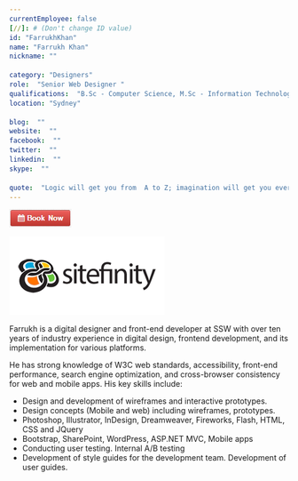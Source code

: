 ```yaml
---
currentEmployee: false
[//]: # (Don't change ID value)
id: "FarrukhKhan"
name: "Farrukh Khan"
nickname: ""

category: "Designers"
role:  "Senior Web Designer "
qualifications:  "B.Sc - Computer Science, M.Sc - Information Technology"
location: "Sydney"

blog:  ""
website:  ""
facebook:  ""
twitter:  ""
linkedin:  ""
skype:  ""

quote:  "Logic will get you from  A to Z; imagination will get you everywhere"
---
```


[![BookNow.png](./Images/Bio/BookNow.png)](http://veethere.com/With/FarrukhKhan) 
 

![Sitefinity](./Images/Bio/logo_sitefinity.png) 


Farrukh is a digital designer and front-end developer at SSW with over ten years of industry experience in digital design, frontend development, and its implementation for various platforms.

 He has strong knowledge of W3C web standards, accessibility, front-end performance, search engine optimization, and cross-browser consistency for web and mobile apps. His key skills include:

*   Design and development of wireframes and interactive prototypes.
*   Design concepts (Mobile and web) including wireframes, prototypes.
*   Photoshop, Illustrator, InDesign, Dreamweaver, Fireworks, Flash, HTML, CSS and JQuery
*   Bootstrap, SharePoint, WordPress, ASP.NET MVC, Mobile apps
*   Conducting user testing. Internal A/B testing
*   Development of style guides for the development team. Development of user guides.